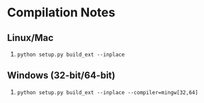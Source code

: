 # Compilation Notes

## Linux/Mac
1. `python setup.py build_ext --inplace`
## Windows (32-bit/64-bit)
1. `python setup.py build_ext --inplace --compiler=mingw[32,64]`